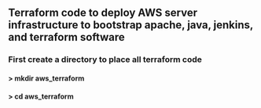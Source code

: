 Terraform code to deploy AWS server infrastructure to bootstrap apache, java, jenkins, and terraform software
--------------------------------------------------------------------------------------------------------------


### First create a directory to place all terraform code
#### > mkdir aws_terraform
#### > cd aws_terraform
